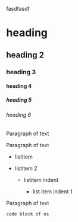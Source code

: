 fasdfasdf

# heading

## heading 2

### heading 3

#### heading 4

##### heading 5

###### heading 6

Paragraph of text

Paragraph of text

*   listitem

*   listitem 2

    *   listitem indent

        *   list item indent 1

Paragraph of text

    code block of os
